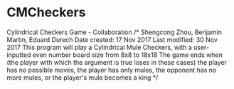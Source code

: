 # CMCheckers
Cylindrical Checkers Game - Collaboration
/*
 Shengcong Zhou, Benjamin Martin, Eduard Durech
 Date created: 17 Nov 2017
 Last modified: 30 Nov 2017
 This program will play a Cylindrical Mule Checkers, with a user-inputted even number board size from 8x8 to 18x18
 The game ends when (the player with which the argument is true loses in these cases) the player has no possible moves, the player has only mules,
 the opponent has no more mules, or the player's mule becomes a king
 */
